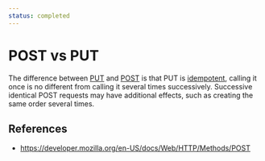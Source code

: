 ```yaml
---
status: completed
---
```


# POST vs PUT

The difference between [PUT](put.md) and [POST](post.md) is that PUT is [idempotent](http/method-property/idempotent.md), calling it once is no different from calling it several times successively. Successive identical POST requests may have additional effects, such as creating the same order several times.

## References

- https://developer.mozilla.org/en-US/docs/Web/HTTP/Methods/POST
